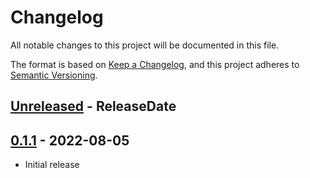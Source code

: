 # Changelog
All notable changes to this project will be documented in this file.

The format is based on [Keep a Changelog](https://keepachangelog.com/en/1.0.0/),
and this project adheres to [Semantic Versioning](https://semver.org/spec/v2.0.0.html).

<!-- next-header -->

## [Unreleased] - ReleaseDate

## [0.1.1] - 2022-08-05
- Initial release

<!-- next-url -->
[Unreleased]: https://github.com/assert-rs/predicates-rs/compare/v0.1.1...HEAD
[0.1.1]: https://github.com/SpatialParadox/architectury-cli/compare/925d1f3f...v0.1.1
